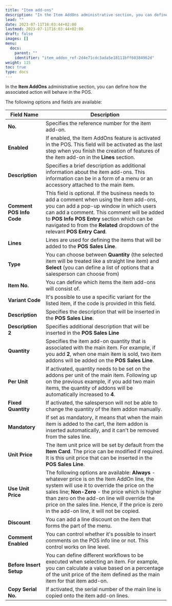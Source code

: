 ```yaml
---
title: "Item add-ons"
description: "In the Item AddOns administrative section, you can define how the associated action will behave in the POS."
lead: ""
date: 2023-07-11T16:03:44+02:00
lastmod: 2023-07-11T16:03:44+02:00
draft: false
images: []
menu:
  docs:
    parent: ""
    identifier: "item_addon_ref-2d4e71cdc3ada5e18111bff60384962d"
weight: 115
toc: true
type: docs
---
```

In the **Item AddOns** administrative section, you can define how the associated action will behave in the POS. 

The following options and fields are available:


| Field Name      | Description |
| ----------- | ----------- |
| **No.** | Specifies the reference number for the item add-on. |
| **Enabled** | If enabled, the Item AddOns feature is activated in the POS. This field will be activated as the last step when you finish the creation of features of the item add-on in the **Lines** section.  |
| **Description** | Specifies a brief description as additional information about the item add-ons. This information can be in a form of a menu or an accessory attached to the main item. |
| **Comment POS Info Code** | This field is optional. If the business needs to add a comment when using the item add-ons, you can add a pop-up window in which users can add a comment. This comment will be added to **POS Info POS Entry** section which can be navigated to from the **Related** dropdown of the relevant **POS Entry Card**. |
| **Lines** | Lines are used for defining the items that will be added to the **POS Sales Line**. |
| **Type** | You can choose between **Quantity** (the selected item will be treated like a straight line item) and **Select** (you can define a list of options that a salesperson can choose from) |
| **Item No.** | You can define which items the item add-ons will consist of. |
| **Variant Code** | It's possible to use a specific variant for the listed item, if the code is provided in this field. |
| **Description** | Specifies the description that will be inserted in the **POS Sales Line**. |
| **Description 2** | Specifies additional description that will be inserted in the **POS Sales Line** | 
| **Quantity** | Specifies the item add-on quantity that is associated with the main item. For example, if you add **2**, when one main item is sold, two item addons will be added on the **POS Sales Line**. | 
| **Per Unit** | If activated, quantity needs to be set on the addons per unit of the main item. Following up on the previous example, if you add two main items, the quantity of addons will be automatically increased to **4**. |
| **Fixed Quantity** | If activated, the salesperson will not be able to change the quantity of the item addon manually. |
| **Mandatory** | If set as mandatory, it means that when the main item is added to the cart, the item addon is inserted automatically, and it can't be removed from the sales line. | 
| **Unit Price** | The item unit price will be set by default from the **Item Card**. The price can be modified if required. It is this unit price that can be inserted in the **POS Sales Line**. |
| **Use Unit Price** | The following options are available: **Always** - whatever price is on the Item AddOn line, the system will use it to override the price on the sales line; **Non-Zero** - the price which is higher than zero on the add-on line will override the price on the sales line. Hence, if the price is zero in the add-on line, it will not be copied. | 
| **Discount** | You can add a line discount on the item that forms the part of the menu. |
| **Comment Enabled** | You can control whether it's possible to insert comments on the POS info line or not. This control works on line level. |
| **Before Insert Setup** | You can define different workflows to be executed when selecting an item. For example, you can calculate a value based on a percentage of the unit price of the item defined as the main item for that item add-on. | 
| **Copy Serial No.** | If activated, the serial number of the main line is copied onto the item add-on lines. | 

